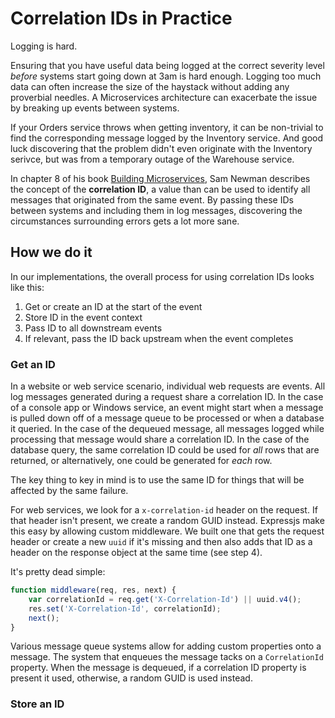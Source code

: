 # Correlation IDs in Practice

Logging is hard.

Ensuring that you have useful data being logged at the correct severity level *before* systems
start going down at 3am is hard enough.  Logging too much data can often increase the size of the
haystack without adding any proverbial needles.  A Microservices architecture can exacerbate
the issue by breaking up events between systems.

If your Orders service throws when getting inventory, it can be non-trivial to find
the corresponding message logged by the Inventory service.  And good luck discovering that the
problem didn't even originate with the Inventory serivce, but was from a temporary outage of the
Warehouse service.

In chapter 8 of his book [Building Microservices](https://www.amazon.com/Building-Microservices-Sam-Newman/dp/1491950358),
Sam Newman describes the concept of the **correlation ID**, a value than can be used to identify
all messages that originated from the same event. By passing these IDs between systems and including
them in log messages, discovering the circumstances surrounding errors gets a lot more sane.

## How we do it

In our implementations, the overall process for using correlation IDs looks like this:

1. Get or create an ID at the start of the event
2. Store ID in the event context
3. Pass ID to all downstream events
4. If relevant, pass the ID back upstream when the event completes

### Get an ID
In a website or web service scenario, individual web requests are events.  All log messages generated
during a request share a correlation ID.  In the case of a console app or Windows service,
an event might start when a message is pulled down off of a message queue to be processed or when a
database it queried.  In the case of the dequeued message, all messages logged while processing that
message would share a correlation ID.  In the case of the database query, the same correlation ID
could be used for *all* rows that are returned, or alternatively, one could be generated for *each* row.

The key thing to key in mind is to use the same ID for things that will be affected by the same failure.

For web services, we look for a `x-correlation-id` header on the request.  If that header isn't present,
we create a random GUID instead.  Expressjs make this easy by allowing custom middleware.  We built one
that gets the request header or create a new `uuid` if it's missing and then also adds that ID as a
header on the response object at the same time (see step 4).

It's pretty dead simple:

``` Javascript
function middleware(req, res, next) {
	var correlationId = req.get('X-Correlation-Id') || uuid.v4();
	res.set('X-Correlation-Id', correlationId);
	next();
}
```

Various message queue systems allow for adding custom properties onto a message.  The system that enqueues
the message tacks on a `CorrelationId` property.  When the message is dequeued, if a correlation ID
property is present it used, otherwise, a random GUID is used instead.

### Store an ID